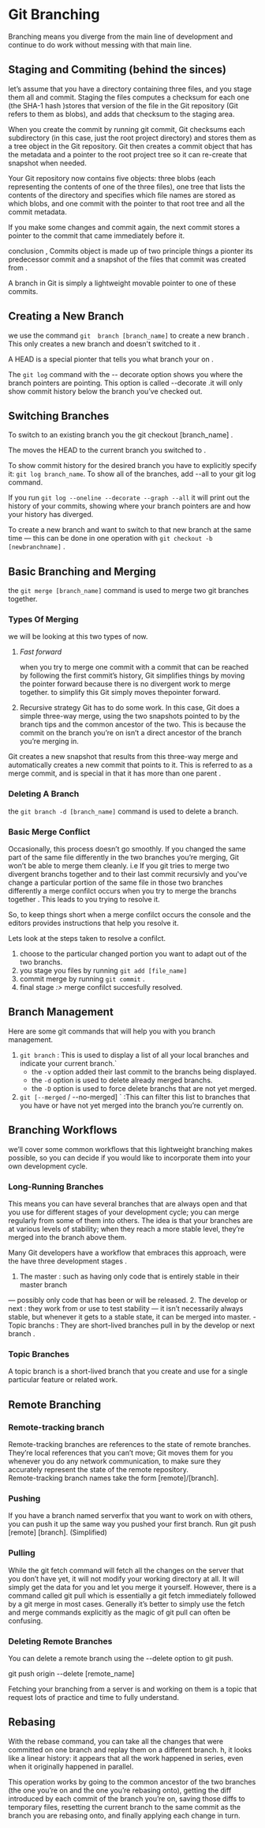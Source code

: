 
# Git Branching

Branching means you diverge from the main line of development and continue to do work without
messing with that main line.

## Staging and Commiting (behind the sinces)

let’s assume that you have a directory containing three files, and you stage them
all and commit. Staging the files computes a checksum for each one (the SHA-1 hash )stores that version of
the file in the Git repository (Git refers to them as blobs), and adds that checksum to the staging area.

When you create the commit by running git commit, Git checksums each subdirectory (in this case,
just the root project directory) and stores them as a tree object in the Git repository. Git then creates
a commit object that has the metadata and a pointer to the root project tree so it can re-create that
snapshot when needed.

Your Git repository now contains five objects: three blobs (each representing the contents of one of
the three files), one tree that lists the contents of the directory and specifies which file names are
stored as which blobs, and one commit with the pointer to that root tree and all the commit
metadata.

If you make some changes and commit again, the next commit stores a pointer to the commit that
came immediately before it.

conclusion , Commits object is made up of two principle things a pionter its predecessor commit and
a snapshot of the files that commit was created from .

A branch in Git is simply a lightweight movable pointer to one of these commits.

## Creating a New Branch

we use the command `git  branch [branch_name]` to create a new branch . This only creates a new branch and doesn't
switched to it .

A HEAD is a special pionter that tells you what branch your on .

The `git log` command with the -- decorate  option shows you where the branch pointers are pointing.
This option is called --decorate .it will only show commit history below the branch you’ve
checked out.

## Switching Branches  

To switch  to an existing branch you the git checkout [branch_name] .

The moves the HEAD to the current branch you switched to .

To show commit history for the desired branch you have to explicitly specify it: `git log branch_name`.
To show all of the branches, add --all to your git log command.

If you run `git log --oneline --decorate --graph --all` it will print out the history of your commits,
showing where your branch pointers are and how your history has diverged.

To create a new branch and want to switch to that new branch at the same time
— this can be done in one operation with `git checkout -b [newbranchname]` .

## Basic Branching and Merging

the `git merge [branch_name]` command is used to merge two git branches together.

### Types Of Merging

we will be looking at this two types of now.

1. *Fast forward*

    when you try to merge one commit with a commit that can be reached by following the first commit’s history,
    Git simplifies things by moving the pointer forward because there is no divergent work to merge together.
    to simplify this Git simply moves thepointer forward.

2. Recursive strategy
    Git has to do some work. In this case, Git does a simple three-way merge,
    using the two snapshots pointed to by the branch tips and the common ancestor of the two.
    This is because the commit on the branch you’re on isn’t a direct ancestor of the branch you’re merging in.

Git creates a new snapshot that results from this three-way merge and automatically creates a new commit that
 points to it. This is referred to as a merge commit, and is special in that it has more than one parent .

### Deleting A Branch

the  `git branch -d [branch_name]` command is used to delete a branch.

### Basic Merge Conflict

Occasionally, this process doesn’t go smoothly. If you changed the same part of the same file
differently in the two branches you’re merging, Git won’t be able to merge them cleanly. i.e  If
you git tries to merge two  divergent branchs together and to their last commit recursivly and you've
change a particular portion of the same file in those two branches differently a merge confilct occurs
 when you try to merge the branchs together . This leads to you trying to resolve it.

So, to keep things short  when a merge confilct occurs the console and the editors provides instructions
 that help you resolve it.

Lets look at the steps taken to resolve a confilct.

1. choose to the particular changed portion you want to adapt out of the two branchs.
2. you stage you files by running `git add [file_name]`
3. commit merge  by running `git commit` .
4. final stage *:>* merge confilct succesfully resolved.

## Branch Management

Here are some git commands that will help you with you branch management.

1. `git branch` : This is used to display a list of all your local branches and indicate your current branch.`
    - the `-v` option added their last commit to the branchs  being displayed.
    - the `-d` option is used to delete already merged branchs.
    - the `-D` option is used to force delete branchs that are not yet merged.
2. `git [--merged` / --no-merged] ` :This can filter this list to branches that you have or have not
yet merged into the branch you’re currently on.

## Branching Workflows

we’ll cover some common workflows that this lightweight branching makes
possible, so you can decide if you would like to incorporate them into your own development cycle.

### Long-Running Branches

 This means you can have several branches that are always open and that you use for different stages of your
 development cycle; you can merge regularly from some of them into others.
The idea is that your branches are at various levels of stability; when they reach a more stable level,
 they’re merged into the branch above them.

Many Git developers have a workflow that embraces this approach, were the have three development stages .

1. The master : such as having only code that is entirely stable in their master branch

 — possibly only code that has been or will be released.
2. The develop or next :  they work from or use to test stability — it isn’t necessarily always stable,
 but whenever it gets to a stable state, it can be merged into master.
    - Topic branchs : They are short-lived branches  pull in by the develop or next branch .

### Topic Branches

 A topic branch is a short-lived branch that you create and use for a single particular feature or related work.

## Remote Branching

### Remote-tracking branch

Remote-tracking branches are references to the state of remote branches. They’re local references
that you can’t move; Git moves them for you whenever you do any network communication, to
make sure they accurately represent the state of the remote repository.  
Remote-tracking branch names take the form [remote]/[branch].

### Pushing

If you have a branch named serverfix that you want to work on with others, you can push it up the
same way you pushed your first branch. Run git push [remote] [branch]. (Simplified)

### Pulling

While the git fetch command will fetch all the changes on the server that you don’t have yet, it will
not modify your working directory at all. It will simply get the data for you and let you merge it
yourself. However, there is a command called git pull which is essentially a git fetch immediately
followed by a git merge in most cases.
Generally it’s better to simply use the fetch and merge commands explicitly as the magic of git pull
can often be confusing.

### Deleting Remote Branches

You can delete a remote branch using the --delete option to git push.

git push origin --delete [remote_name]

Fetching your branching  from a server is  and working on them is a topic that request lots of practice and time to
fully understand.

## Rebasing

With the rebase command, you can take all the changes that were committed on one branch and replay them
on a different branch. h, it looks like a linear history: it
appears that all the work happened in series, even when it originally happened in parallel.

This operation works by going to the common ancestor of the two branches (the one you’re on and
the one you’re rebasing onto), getting the diff introduced by each commit of the branch you’re on,
saving those diffs to temporary files, resetting the current branch to the same commit as the branch
you are rebasing onto, and finally applying each change in turn.
